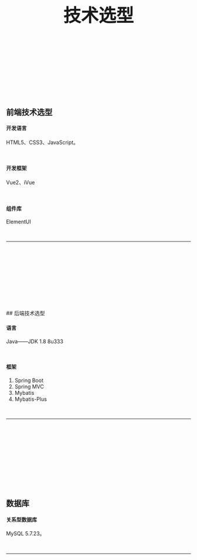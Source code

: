 <div STYLE="page-break-after: always;">
	<br>
    <br>
    <br>
    <br>
    <br>
    <br>
    <br>
    <br>
    <br>
    <br>
	<center><h3><font size="20px">
        技术选型
    </font></h3></center>
	<br>
    <br>
    <br>
    <br>
    <br>
    <br>
    <br>
    <br>
    <br>
    <br>
</div>


## 前端技术选型

#### 开发语言

HTML5、CSS3、JavaScript。

<br>

#### 开发框架

Vue2、iVue

<br>

#### 组件库

ElementUI

<br>

---

<div STYLE="page-break-after: always;"><br>
<br>
<br>
<br>
<br>
<br>
<br>
<br>
<br>
<br></div>
## 后端技术选型

#### 语言

Java——JDK 1.8 8u333

<br>

#### 框架

1. Spring Boot
2. Spring MVC
3. Mybatis
4. Mybatis-Plus

<br>

---

<div STYLE="page-break-after: always;"><br>
<br>
<br>
<br>
<br>
<br>
<br>
<br>
<br>
<br></div>

## 数据库

#### 关系型数据库

MySQL  5.7.23。

<br>

---

<div STYLE="page-break-after: always;"><br>
<br>
<br>
<br>
<br>
<br>
<br>
<br>
<br>
<br></div>